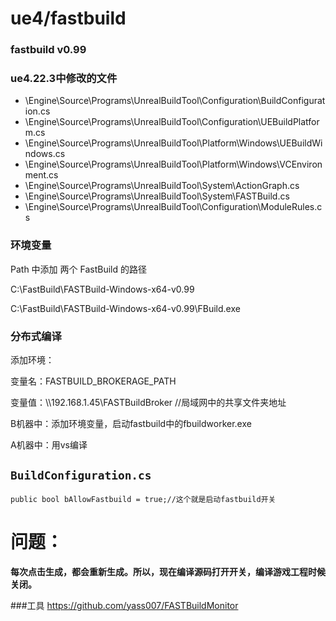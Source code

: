 # ue4/fastbuild

### fastbuild  v0.99

### ue4\.22.3中修改的文件

* \\Engine\\Source\\Programs\\UnrealBuildTool\\Configuration\\BuildConfiguration.cs
* \\Engine\\Source\\Programs\\UnrealBuildTool\\Configuration\\UEBuildPlatform.cs
* \\Engine\\Source\\Programs\\UnrealBuildTool\\Platform\\Windows\\UEBuildWindows.cs
* \\Engine\\Source\\Programs\\UnrealBuildTool\\Platform\\Windows\\VCEnvironment.cs
* \\Engine\\Source\\Programs\\UnrealBuildTool\\System\\ActionGraph.cs
* \\Engine\\Source\\Programs\\UnrealBuildTool\\System\\FASTBuild.cs
* \\Engine\\Source\\Programs\\UnrealBuildTool\\Configuration\\ModuleRules.cs

### 环境变量

Path 中添加 两个 FastBuild 的路径

C:\\FastBuild\\FASTBuild\-Windows\-x64\-v0.99       

C:\\FastBuild\\FASTBuild\-Windows\-x64\-v0.99\\FBuild.exe


### 分布式编译

添加环境：

变量名：FASTBUILD\_BROKERAGE\_PATH

变量值：\\\\192.168.1.45\\FASTBuildBroker //局域网中的共享文件夹地址



B机器中：添加环境变量，启动fastbuild中的fbuildworker.exe

A机器中：用vs编译

### 

## `BuildConfiguration.cs`

`public bool bAllowFastbuild = true;//这个就是启动fastbuild开关`

# 问题：

**每次点击生成，都会重新生成。所以，现在编译源码打开开关，编译游戏工程时候关闭。**

###工具
https://github.com/yass007/FASTBuildMonitor

